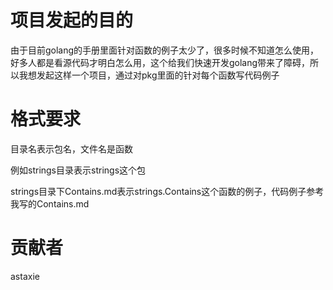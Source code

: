 # 项目发起的目的
由于目前golang的手册里面针对函数的例子太少了，很多时候不知道怎么使用，好多人都是看源代码才明白怎么用，这个给我们快速开发golang带来了障碍，所以我想发起这样一个项目，通过对pkg里面的针对每个函数写代码例子

# 格式要求

目录名表示包名，文件名是函数

例如strings目录表示strings这个包

strings目录下Contains.md表示strings.Contains这个函数的例子，代码例子参考我写的Contains.md

# 贡献者

astaxie

